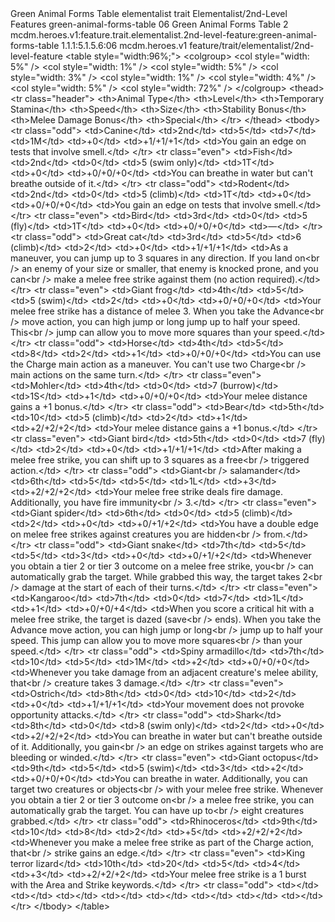 <ability>
  <name>Green Animal Forms Table</name>
  <metadata>
    <class>elementalist</class>
    <feature_type>trait</feature_type>
    <file_dpath>Elementalist/2nd-Level Features</file_dpath>
    <item_id>green-animal-forms-table</item_id>
    <item_index>06</item_index>
    <item_name>Green Animal Forms Table</item_name>
    <level>2</level>
    <scc>mcdm.heroes.v1:feature.trait.elementalist.2nd-level-feature:green-animal-forms-table</scc>
    <scdc>1.1.1:5.1.5.6:06</scdc>
    <source>mcdm.heroes.v1</source>
    <type>feature/trait/elementalist/2nd-level-feature</type>
  </metadata>
  <effects>
    <effect type="mundane">&lt;table style=&quot;width:96%;&quot;&gt;
&lt;colgroup&gt;
&lt;col style=&quot;width: 5%&quot; /&gt;
&lt;col style=&quot;width: 1%&quot; /&gt;
&lt;col style=&quot;width: 5%&quot; /&gt;
&lt;col style=&quot;width: 3%&quot; /&gt;
&lt;col style=&quot;width: 1%&quot; /&gt;
&lt;col style=&quot;width: 4%&quot; /&gt;
&lt;col style=&quot;width: 5%&quot; /&gt;
&lt;col style=&quot;width: 72%&quot; /&gt;
&lt;/colgroup&gt;
&lt;thead&gt;
&lt;tr class=&quot;header&quot;&gt;
&lt;th&gt;Animal Type&lt;/th&gt;
&lt;th&gt;Level&lt;/th&gt;
&lt;th&gt;Temporary Stamina&lt;/th&gt;
&lt;th&gt;Speed&lt;/th&gt;
&lt;th&gt;Size&lt;/th&gt;
&lt;th&gt;Stability Bonus&lt;/th&gt;
&lt;th&gt;Melee Damage Bonus&lt;/th&gt;
&lt;th&gt;Special&lt;/th&gt;
&lt;/tr&gt;
&lt;/thead&gt;
&lt;tbody&gt;
&lt;tr class=&quot;odd&quot;&gt;
&lt;td&gt;Canine&lt;/td&gt;
&lt;td&gt;2nd&lt;/td&gt;
&lt;td&gt;5&lt;/td&gt;
&lt;td&gt;7&lt;/td&gt;
&lt;td&gt;1M&lt;/td&gt;
&lt;td&gt;+0&lt;/td&gt;
&lt;td&gt;+1/+1/+1&lt;/td&gt;
&lt;td&gt;You gain an edge on tests that involve smell.&lt;/td&gt;
&lt;/tr&gt;
&lt;tr class=&quot;even&quot;&gt;
&lt;td&gt;Fish&lt;/td&gt;
&lt;td&gt;2nd&lt;/td&gt;
&lt;td&gt;0&lt;/td&gt;
&lt;td&gt;5 (swim only)&lt;/td&gt;
&lt;td&gt;1T&lt;/td&gt;
&lt;td&gt;+0&lt;/td&gt;
&lt;td&gt;+0/+0/+0&lt;/td&gt;
&lt;td&gt;You can breathe in water but can&apos;t breathe outside of it.&lt;/td&gt;
&lt;/tr&gt;
&lt;tr class=&quot;odd&quot;&gt;
&lt;td&gt;Rodent&lt;/td&gt;
&lt;td&gt;2nd&lt;/td&gt;
&lt;td&gt;0&lt;/td&gt;
&lt;td&gt;5 (climb)&lt;/td&gt;
&lt;td&gt;1T&lt;/td&gt;
&lt;td&gt;+0&lt;/td&gt;
&lt;td&gt;+0/+0/+0&lt;/td&gt;
&lt;td&gt;You gain an edge on tests that involve smell.&lt;/td&gt;
&lt;/tr&gt;
&lt;tr class=&quot;even&quot;&gt;
&lt;td&gt;Bird&lt;/td&gt;
&lt;td&gt;3rd&lt;/td&gt;
&lt;td&gt;0&lt;/td&gt;
&lt;td&gt;5 (fly)&lt;/td&gt;
&lt;td&gt;1T&lt;/td&gt;
&lt;td&gt;+0&lt;/td&gt;
&lt;td&gt;+0/+0/+0&lt;/td&gt;
&lt;td&gt;—&lt;/td&gt;
&lt;/tr&gt;
&lt;tr class=&quot;odd&quot;&gt;
&lt;td&gt;Great cat&lt;/td&gt;
&lt;td&gt;3rd&lt;/td&gt;
&lt;td&gt;5&lt;/td&gt;
&lt;td&gt;6 (climb)&lt;/td&gt;
&lt;td&gt;2&lt;/td&gt;
&lt;td&gt;+0&lt;/td&gt;
&lt;td&gt;+1/+1/+1&lt;/td&gt;
&lt;td&gt;As a maneuver, you can jump up to 3 squares in any direction. If you land on&lt;br /&gt;
an enemy of your size or smaller, that enemy is knocked prone, and you can&lt;br /&gt;
make a melee free strike against them (no action required).&lt;/td&gt;
&lt;/tr&gt;
&lt;tr class=&quot;even&quot;&gt;
&lt;td&gt;Giant frog&lt;/td&gt;
&lt;td&gt;4th&lt;/td&gt;
&lt;td&gt;5&lt;/td&gt;
&lt;td&gt;5 (swim)&lt;/td&gt;
&lt;td&gt;2&lt;/td&gt;
&lt;td&gt;+0&lt;/td&gt;
&lt;td&gt;+0/+0/+0&lt;/td&gt;
&lt;td&gt;Your melee free strike has a distance of melee 3. When you take the Advance&lt;br /&gt;
move action, you can high jump or long jump up to half your speed. This&lt;br /&gt;
jump can allow you to move more squares than your speed.&lt;/td&gt;
&lt;/tr&gt;
&lt;tr class=&quot;odd&quot;&gt;
&lt;td&gt;Horse&lt;/td&gt;
&lt;td&gt;4th&lt;/td&gt;
&lt;td&gt;5&lt;/td&gt;
&lt;td&gt;8&lt;/td&gt;
&lt;td&gt;2&lt;/td&gt;
&lt;td&gt;+1&lt;/td&gt;
&lt;td&gt;+0/+0/+0&lt;/td&gt;
&lt;td&gt;You can use the Charge main action as a maneuver. You can&apos;t use two Charge&lt;br /&gt;
main actions on the same turn.&lt;/td&gt;
&lt;/tr&gt;
&lt;tr class=&quot;even&quot;&gt;
&lt;td&gt;Mohler&lt;/td&gt;
&lt;td&gt;4th&lt;/td&gt;
&lt;td&gt;0&lt;/td&gt;
&lt;td&gt;7 (burrow)&lt;/td&gt;
&lt;td&gt;1S&lt;/td&gt;
&lt;td&gt;+1&lt;/td&gt;
&lt;td&gt;+0/+0/+0&lt;/td&gt;
&lt;td&gt;Your melee distance gains a +1 bonus.&lt;/td&gt;
&lt;/tr&gt;
&lt;tr class=&quot;odd&quot;&gt;
&lt;td&gt;Bear&lt;/td&gt;
&lt;td&gt;5th&lt;/td&gt;
&lt;td&gt;10&lt;/td&gt;
&lt;td&gt;5 (climb)&lt;/td&gt;
&lt;td&gt;2&lt;/td&gt;
&lt;td&gt;+1&lt;/td&gt;
&lt;td&gt;+2/+2/+2&lt;/td&gt;
&lt;td&gt;Your melee distance gains a +1 bonus.&lt;/td&gt;
&lt;/tr&gt;
&lt;tr class=&quot;even&quot;&gt;
&lt;td&gt;Giant bird&lt;/td&gt;
&lt;td&gt;5th&lt;/td&gt;
&lt;td&gt;0&lt;/td&gt;
&lt;td&gt;7 (fly)&lt;/td&gt;
&lt;td&gt;2&lt;/td&gt;
&lt;td&gt;+0&lt;/td&gt;
&lt;td&gt;+1/+1/+1&lt;/td&gt;
&lt;td&gt;After making a melee free strike, you can shift up to 3 squares as a free&lt;br /&gt;
triggered action.&lt;/td&gt;
&lt;/tr&gt;
&lt;tr class=&quot;odd&quot;&gt;
&lt;td&gt;Giant&lt;br /&gt;
salamander&lt;/td&gt;
&lt;td&gt;6th&lt;/td&gt;
&lt;td&gt;5&lt;/td&gt;
&lt;td&gt;5&lt;/td&gt;
&lt;td&gt;1L&lt;/td&gt;
&lt;td&gt;+3&lt;/td&gt;
&lt;td&gt;+2/+2/+2&lt;/td&gt;
&lt;td&gt;Your melee free strike deals fire damage. Additionally, you have fire immunity&lt;br /&gt;
3.&lt;/td&gt;
&lt;/tr&gt;
&lt;tr class=&quot;even&quot;&gt;
&lt;td&gt;Giant spider&lt;/td&gt;
&lt;td&gt;6th&lt;/td&gt;
&lt;td&gt;0&lt;/td&gt;
&lt;td&gt;5 (climb)&lt;/td&gt;
&lt;td&gt;2&lt;/td&gt;
&lt;td&gt;+0&lt;/td&gt;
&lt;td&gt;+0/+1/+2&lt;/td&gt;
&lt;td&gt;You have a double edge on melee free strikes against creatures you are hidden&lt;br /&gt;
from.&lt;/td&gt;
&lt;/tr&gt;
&lt;tr class=&quot;odd&quot;&gt;
&lt;td&gt;Giant snake&lt;/td&gt;
&lt;td&gt;7th&lt;/td&gt;
&lt;td&gt;5&lt;/td&gt;
&lt;td&gt;5&lt;/td&gt;
&lt;td&gt;3&lt;/td&gt;
&lt;td&gt;+0&lt;/td&gt;
&lt;td&gt;+0/+1/+2&lt;/td&gt;
&lt;td&gt;Whenever you obtain a tier 2 or tier 3 outcome on a melee free strike, you&lt;br /&gt;
can automatically grab the target. While grabbed this way, the target takes 2&lt;br /&gt;
damage at the start of each of their turns.&lt;/td&gt;
&lt;/tr&gt;
&lt;tr class=&quot;even&quot;&gt;
&lt;td&gt;Kangaroo&lt;/td&gt;
&lt;td&gt;7th&lt;/td&gt;
&lt;td&gt;0&lt;/td&gt;
&lt;td&gt;7&lt;/td&gt;
&lt;td&gt;1L&lt;/td&gt;
&lt;td&gt;+1&lt;/td&gt;
&lt;td&gt;+0/+0/+4&lt;/td&gt;
&lt;td&gt;When you score a critical hit with a melee free strike, the target is dazed (save&lt;br /&gt;
ends). When you take the Advance move action, you can high jump or long&lt;br /&gt;
jump up to half your speed. This jump can allow you to move more squares&lt;br /&gt;
than your speed.&lt;/td&gt;
&lt;/tr&gt;
&lt;tr class=&quot;odd&quot;&gt;
&lt;td&gt;Spiny armadillo&lt;/td&gt;
&lt;td&gt;7th&lt;/td&gt;
&lt;td&gt;10&lt;/td&gt;
&lt;td&gt;5&lt;/td&gt;
&lt;td&gt;1M&lt;/td&gt;
&lt;td&gt;+2&lt;/td&gt;
&lt;td&gt;+0/+0/+0&lt;/td&gt;
&lt;td&gt;Whenever you take damage from an adjacent creature&apos;s melee ability, that&lt;br /&gt;
creature takes 3 damage.&lt;/td&gt;
&lt;/tr&gt;
&lt;tr class=&quot;even&quot;&gt;
&lt;td&gt;Ostrich&lt;/td&gt;
&lt;td&gt;8th&lt;/td&gt;
&lt;td&gt;0&lt;/td&gt;
&lt;td&gt;10&lt;/td&gt;
&lt;td&gt;2&lt;/td&gt;
&lt;td&gt;+0&lt;/td&gt;
&lt;td&gt;+1/+1/+1&lt;/td&gt;
&lt;td&gt;Your movement does not provoke opportunity attacks.&lt;/td&gt;
&lt;/tr&gt;
&lt;tr class=&quot;odd&quot;&gt;
&lt;td&gt;Shark&lt;/td&gt;
&lt;td&gt;8th&lt;/td&gt;
&lt;td&gt;0&lt;/td&gt;
&lt;td&gt;8 (swim only)&lt;/td&gt;
&lt;td&gt;2&lt;/td&gt;
&lt;td&gt;+0&lt;/td&gt;
&lt;td&gt;+2/+2/+2&lt;/td&gt;
&lt;td&gt;You can breathe in water but can&apos;t breathe outside of it. Additionally, you gain&lt;br /&gt;
an edge on strikes against targets who are bleeding or winded.&lt;/td&gt;
&lt;/tr&gt;
&lt;tr class=&quot;even&quot;&gt;
&lt;td&gt;Giant octopus&lt;/td&gt;
&lt;td&gt;9th&lt;/td&gt;
&lt;td&gt;5&lt;/td&gt;
&lt;td&gt;5 (swim)&lt;/td&gt;
&lt;td&gt;3&lt;/td&gt;
&lt;td&gt;+2&lt;/td&gt;
&lt;td&gt;+0/+0/+0&lt;/td&gt;
&lt;td&gt;You can breathe in water. Additionally, you can target two creatures or objects&lt;br /&gt;
with your melee free strike. Whenever you obtain a tier 2 or tier 3 outcome on&lt;br /&gt;
a melee free strike, you can automatically grab the target. You can have up to&lt;br /&gt;
eight creatures grabbed.&lt;/td&gt;
&lt;/tr&gt;
&lt;tr class=&quot;odd&quot;&gt;
&lt;td&gt;Rhinoceros&lt;/td&gt;
&lt;td&gt;9th&lt;/td&gt;
&lt;td&gt;10&lt;/td&gt;
&lt;td&gt;8&lt;/td&gt;
&lt;td&gt;2&lt;/td&gt;
&lt;td&gt;+5&lt;/td&gt;
&lt;td&gt;+2/+2/+2&lt;/td&gt;
&lt;td&gt;Whenever you make a melee free strike as part of the Charge action, that&lt;br /&gt;
strike gains an edge.&lt;/td&gt;
&lt;/tr&gt;
&lt;tr class=&quot;even&quot;&gt;
&lt;td&gt;King terror lizard&lt;/td&gt;
&lt;td&gt;10th&lt;/td&gt;
&lt;td&gt;20&lt;/td&gt;
&lt;td&gt;5&lt;/td&gt;
&lt;td&gt;4&lt;/td&gt;
&lt;td&gt;+3&lt;/td&gt;
&lt;td&gt;+2/+2/+2&lt;/td&gt;
&lt;td&gt;Your melee free strike is a 1 burst with the Area and Strike keywords.&lt;/td&gt;
&lt;/tr&gt;
&lt;tr class=&quot;odd&quot;&gt;
&lt;td&gt;&lt;/td&gt;
&lt;td&gt;&lt;/td&gt;
&lt;td&gt;&lt;/td&gt;
&lt;td&gt;&lt;/td&gt;
&lt;td&gt;&lt;/td&gt;
&lt;td&gt;&lt;/td&gt;
&lt;td&gt;&lt;/td&gt;
&lt;td&gt;&lt;/td&gt;
&lt;/tr&gt;
&lt;/tbody&gt;
&lt;/table&gt;</effect>
  </effects>
</ability>
